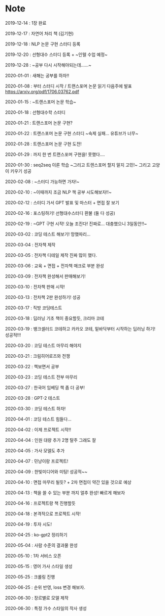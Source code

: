 # Note

2019-12-14 : 1장 완료

2019-12-17 : 자연어 처리 책 (김기현)

2019-12-18 : NLP 논문 구현 스터디 등록

2019-12-20 : 선형대수 스터디 등록 + ~인텔 수업 예정~

2019-12-28 : ~공부 다시 시작해야되는데......~

2020-01-01 : 새해는 공부를 하자!!

2020-01-08 : 부터 스터디 시작 / 트랜스포머 논문 읽기 다음주에 발표 https://arxiv.org/pdf/1706.03762.pdf

2020-01-15 : ~트랜스포머 논문 학습~

2020-01-18 : 선형대수학 스터디

2020-01-21 : 트랜스포머 논문 구현?

2020-01-22 : 트랜스포머 논문 구현 스터디 ~숙제 실패... 유튜브가 너무~

2002-01-28 : 트랜스포머 논문 구현 도전!

2020-01-29 : 까지 한 번 트랜스포머 구현을! 못했다....

2020-01-30 : seq2seq  이론 학습 ~그리고 트렌스포머 할지 말지 고민!~ 그리고 고양이 키우기 성공

2020-02-08 : ~스터디 가능하면 가자!~

2020-02-10 : ~이때까지 조금 NLP 책 공부 시도해보자!!~

2020-02-12 : 스터디 가서 GPT 발표 및 마스터 + 면접 잘 보기

2020-02-16 : 포스팅하기! 선형대수스터디 환불 (둘 다 성공)

2020-02-19 : ~GPT 구현 시작! 오늘 조진다! 진짜로... 대충했으니 3일동안!!~

2020-03-02 : 코딩 테스트 해보기! 망했따리...

2020-03-04 : 전자책 제작

2020-03-05 : 전자책 디테일 제작 진짜 많이 했다.

2020-03-06 : 교육 + 면접 + 전자책 매크로 부분 완성

2020-03-09 : 전자책 완성해서 판매해보기!

2020-03-10 : 전차책 판매 시작!

2020-03-13 : 전차책 2판 완성하기! 성공

2020-03-17 : 직방 코딩테스트

2020-03-18 : 딥러닝 기초 책이 중요할듯, 크리마 코테

2020-03-19 : 뱅크셀러드 코테하고 카카오 코테, 밑바닥부터 시작하는 딥러닝 하기! 성공적!!!

2020-03-20 : 코딩 테스트 마무리 해야지

2020-03-21 : 크림히어로즈와 전쟁

2020-03-22 : 책보면서 공부 

2020-03-23 : 코딩 테스트 전부 마무리

2020-03-27 : 한국어 임베딩 책 좀 더 공부!

2020-03-28 : GPT-2 테스트

2020-03-30 : 코딩 테스트 하자!

2020-04-01 : 코딩 테스트 힘들다...

2020-04-02 : 이제 프로젝트 시작!!

2020-04-04 : 인원 대량 추가 2명 탈주 그래도 잘 

2020-04-05 : 가사 모델도 추가

2020-04-07 : 민냥이랑 프로젝트!

2020-04-09 : 한빛미디어와 미팅! 성공적~~

2020-04-10 : 면접 마무리 될듯? + 2차 면접이 약간 있을 것으로 예상

2020-04-13 : 책을 쓸 수 있는 부분 까지 얼추 완성! 빠르게 해보자

2020-04-16 : 프로젝트랑 책 진행할듯

2020-04-18 : 본격적으로 프로젝트 시작!

2020-04-19 : 투자 시도!

2020-04-25 : ko-gpt2 정리하기

2020-05-04 : 사람 수준의 결과물 완성

2020-05-10 : 1차 서비스 오픈

2020-05-15 : 영어 가사 스타일 생성

2020-05-25 : 크롤링 진행

2020-06-25 : 순위 반영, loss 변경 해보자.

2020-06-30 : 장르별로 모델 제작

2020-06-30 : 특정 가수 스타일의 작사 생성
